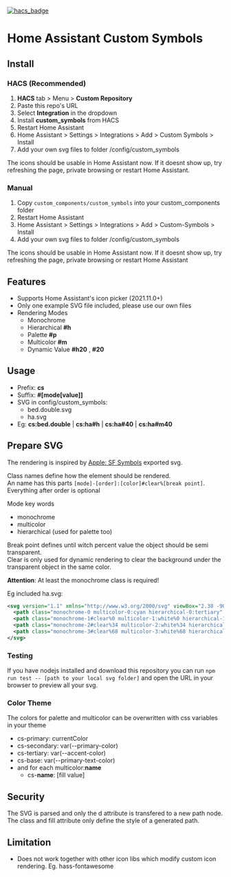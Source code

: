 [![hacs_badge](https://img.shields.io/badge/HACS-Custom-orange.svg)](https://github.com/custom-components/hacs)

# Home Assistant Custom Symbols

## Install
### HACS (Recommended)
1. **HACS** tab > Menu > **Custom Repository**
4. Paste this repo's URL
5. Select **Integration** in the dropdown
6. Install **custom_symbols** from HACS
7. Restart Home Assistant
8. Home Assistant > Settings > Integrations > Add > Custom Symbols > Install
9. Add your own svg files to folder /config/custom_symbols

The icons should be usable in Home Assistant now. If it doesnt show up, try refreshing the page, private browsing or restart Home Assistant.

### Manual
1. Copy `custom_components/custom_symbols` into your custom_components folder
2. Restart Home Assistant
3. Home Assistant > Settings > Integrations > Add > Custom-Symbols > Install
4. Add your own svg files to folder /config/custom_symbols

  
The icons should be usable in Home Assistant now. If it doesnt show up, try refreshing the page, private browsing or restart Home Assistant

## Features

 - Supports Home Assistant's icon picker (2021.11.0+)
 - Only one example SVG file included, please use our own files
 - Rendering Modes
   - Monochrome
   - Hierarchical **#h**
   - Palette **#p**
   - Multicolor **#m**
   - Dynamic Value **#h20** , **#20**
  

## Usage
 - Prefix: **cs**
 - Suffix: **#[mode[value]]**
 - SVG in config/custom_symbols:
   - bed.double.svg
   - ha.svg
 - Eg: **cs:bed.double** | **cs:ha#h** | **cs:ha#40** | **cs:ha#m40**


## Prepare SVG

The rendering is inspired by [Apple: SF Symbols](https://developer.apple.com/sf-symbols/) exported svg.

Class names define how the element should be rendered.  
An name has this parts
```[mode]-[order]:[color]#clear%[break point]```. Everything after order is optional

Mode key words
  - monochrome
  - multicolor
  - hierarchical (used for palette too)

Break point defines until witch percent value the object should be semi transparent.  
Clear is only used for dynamic rendering to clear the background under the transparent object in the same color.

**Attention**: At least the monochrome class is required!

Eg included ha.svg:
``` xml
<svg version="1.1" xmlns="http://www.w3.org/2000/svg" viewBox="2.38 -90 108 108">
  <path class="monochrome-0 multicolor-0:cyan hierarchical-0:tertiary" fill="#55BEF0" d="M20 …"/>
  <path class="monochrome-1#clear%0 multicolor-1:white%0 hierarchical-1:primary%0" fill="#FFFFFF" d="M56 …"/>
  <path class="monochrome-2#clear%34 multicolor-2:white%34 hierarchical-2:primary%34" fill="#FFFFFF" d="M45 …"/>
  <path class="monochrome-3#clear%68 multicolor-3:white%68 hierarchical-3:primary%68" fill="#FFFFFF" d="M74 …"/>
</svg>
```

### Testing

If you have nodejs installed and download this repository you can run `npm run test -- [path to your local svg folder]`
and open the URL in your browser to preview all your svg.

### Color Theme

The colors for palette and multicolor can be overwritten with css variables in your theme

  - cs-primary: currentColor
  - cs-secondary: var(--primary-color)
  - cs-tertiary: var(--accent-color)
  - cs-base: var(--primary-text-color)
  - and for each multicolor:**name**
    - cs-**name**: [fill value]

## Security

The SVG is parsed and only the d attribute is transfered to a new path node.
The class and fill attribute only define the style of a generated path.

## Limitation

 - Does not work together with other icon libs which modify custom icon rendering. Eg. hass-fontawesome
 